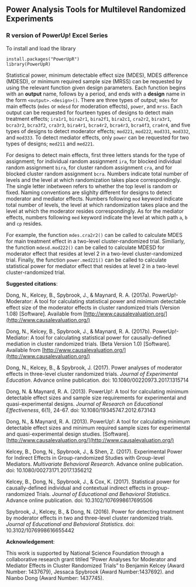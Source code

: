 <h2> Power Analysis Tools for Multilevel Randomized Experiments </h2>
<h3> R version of PowerUp! Excel Series </h3>

To install and load the library
```{r}
install.packages("PowerUpR")
library(PowerUpR)
```

Statistical power, minimum detectable effect size (MDES), MDES difference (MDESD), or minimum required sample size (MRSS) can be requested by using the relevant function given design parameters. Each function begins with an **output** name, follows by a period, and ends with a **design** name in the form `<output>.<design>()`. There are three types of output; `mdes` for main effects (`mdes` or `mdesd` for moderation effects),  `power`, and `mrss`. Each output can be requested for fourteen types of designs to detect main treatment effects; `ira1r1`, `bira2r1`, `bira2f1`, `bira2c1`, `cra2r2`, `bira3r1`, `bcra3r2`, `bcra3f2`, `cra3r3`, `bira4r1`, `bcra4r2`, `bcra4r3`, `bcra4f3`, `cra4r4`, and five types of designs to detect moderator effects; `mod221`, `mod222`, `mod331`, `mod332`, and `mod333`. To detect mediator effects, only `power` can be requested for two types of designs; `med211` and `med221`.

For designs to detect main effects, first three letters stands for the type of assignment; for individual random assignment `ira`, for blocked individual random assignment `bira`, for cluster random assignment `cra`, and for blocked cluster random assignment `bcra`. Numbers indicate total number of levels and the level at which randomization takes place correspondingly. The single letter inbetween refers to whether the top level is random or fixed. Naming conventions are slighlty different for designs to detect moderator and mediator effects. Numbers following `mod` keyword indicate total number of levels, the level at which randomization takes place and the level at which the moderator resides correspondingly. As for the mediator effects, numbers following `med` keyword indicate the level at which path `a`, `b` and `cp` resides. 

For example, the function `mdes.cra2r2()` can be called to calculate MDES for main treatment effect in a two-level cluster-randomized trial. Similiarly, the function `mdesd.mod222()` can be called to calculate MDESD for moderator effect that resides at level 2 in a two-level cluster-randomized trial. Finally, the function `power.med221()` can be called to calculate statistical power for mediator effect that resides at level 2 in a two-level cluster-randomized trial. 

**Suggested citations**:

Dong, N., Kelcey, B., Spybrook, J., & Maynard, R. A. (2017a). PowerUp!-Moderator: A tool for calculating statistical power and minimum detectable effect size of the moderator effects in cluster randomized trials (Version 1.08) [Software]. Available from [http://www.causalevaluation.org/](http://www.causalevaluation.org/)

Dong, N., Kelcey, B., Spybrook, J., & Maynard, R. A. (2017b). PowerUp!-Mediator: A tool for calculating statistical power for causally-defined mediation in cluster randomized trials. (Beta Version 1.0) [Software]. Available from [http://www.causalevaluation.org/](http://www.causalevaluation.org/)

Dong, N.,  Kelcey, B., & Spybrook, J. (2017). Power analyses of moderator effects in three-level cluster randomized trials. *Journal of Experimental Education*. Advance online publication. doi: 10.1080/00220973.2017.1315714

Dong, N. & Maynard, R. A. (2013). PowerUp!: A tool for calculating minimum detectable effect sizes and sample size requirements for experimental and quasi-experimental designs. *Journal of Research on Educational Effectiveness*, 6(1), 24-67.  doi: 10.1080/19345747.2012.673143

Dong, N., & Maynard, R. A. (2013). PowerUp!: A tool for calculating minimum detectable effect sizes and minimum required sample sizes for experimental and quasi-experimental design studies. [Software]. [http://www.causalevaluation.org/](http://www.causalevaluation.org/)

Kelcey, B., Dong, N., Spybrook, J., & Shen, Z. (2017). Experimental Power for Indirect Effects in Group-randomized Studies with Group-level Mediators. *Multivariate Behavioral Research*. Advance online publication. doi: 10.1080/00273171.2017.1356212

Kelcey, B., Dong, N., Spybrook, J., & Cox, K. (2017). Statistical power for causally-defined individual and contextual indirect effects in group-randomized Trials. *Journal of Educational and Behavioral Statistics*. Advance online publication. doi: 10.3102/1076998617695506

Spybrook, J., Kelcey, B., & Dong, N. (2016). Power for detecting treatment by moderator effects in two and three-level cluster randomized trials. *Journal of Educational and Behavioral Statistics*. doi: 10.3102/1076998616655442

**Acknowledgement**:

This work is supported by National Science Foundation through a collaborative research grant titiled “Power Analyses for Moderator and Mediator Effects in Cluster Randomized Trials” to Benjamin Kelcey (Award Number: 1437679), Jessaca Spybrook (Award Number:1437692). and Nianbo Dong (Award Number: 1437745).



